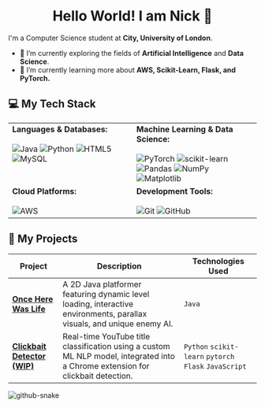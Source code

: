 <h1 align="center">Hello World! I am Nick 👋</h1>


I'm a Computer Science student at **City, University of London**.

- 🔭 I’m currently exploring the fields of **Artificial Intelligence** and **Data Science**.
- 🌱 I’m currently learning more about **AWS, Scikit-Learn, Flask, and PyTorch.**


## 💻 My Tech Stack

<table>
  <tr>
    <td valign="top" width="50%">
      <strong>Languages & Databases:</strong><br><br>
      <img alt="Java" src="https://img.shields.io/badge/Java-%23ED8B00.svg?style=for-the-badge&logo=openjdk&logoColor=white"/>
      <img alt="Python" src="https://img.shields.io/badge/Python-3670A0?style=for-the-badge&logo=python&logoColor=ffdd54"/>
      <img alt="HTML5" src="https://img.shields.io/badge/HTML5-%23E34F26.svg?style=for-the-badge&logo=html5&logoColor=white"/>
      <img alt="MySQL" src="https://img.shields.io/badge/MySQL-4479A1.svg?style=for-the-badge&logo=mysql&logoColor=white"/>
    </td>
    <td valign="top" width="50%">
      <strong>Machine Learning & Data Science:</strong><br><br>
      <img alt="PyTorch" src="https://img.shields.io/badge/PyTorch-%23EE4C2C.svg?style=for-the-badge&logo=PyTorch&logoColor=white"/>
      <img alt="scikit-learn" src="https://img.shields.io/badge/scikit--learn-%23F7931E.svg?style=for-the-badge&logo=scikit-learn&logoColor=white"/>
      <img alt="Pandas" src="https://img.shields.io/badge/Pandas-150458.svg?style=for-the-badge&logo=pandas&logoColor=white"/>
      <img alt="NumPy" src="https://img.shields.io/badge/numpy-%23013243.svg?style=for-the-badge&logo=numpy&logoColor=white"/>
      <img alt="Matplotlib" src="https://img.shields.io/badge/Matplotlib-%23ffffff.svg?style=for-the-badge&logo=Matplotlib&logoColor=black"/>
    </td>
  </tr>
  <tr>
    <td valign="top" width="50%">
      <strong>Cloud Platforms:</strong><br><br>
      <img alt="AWS" src="https://img.shields.io/badge/AWS-%23FF9900.svg?style=for-the-badge&logo=amazon-aws&logoColor=white"/>
      <!-- <img alt="Google Cloud" src="https://img.shields.io/badge/GoogleCloud-%234285F4.svg?style=for-the-badge&logo=google-cloud&logoColor=white"/> -->
    </td>
    <td valign="top" width="50%">
      <strong>Development Tools:</strong><br><br>
      <img alt="Git" src="https://img.shields.io/badge/Git-%23F05033.svg?style=for-the-badge&logo=git&logoColor=white"/>
      <img alt="GitHub" src="https://img.shields.io/badge/GitHub-181717?style=for-the-badge&logo=github&logoColor=white"/>
    </td>
  </tr>
</table>

<!-- 
### 📊 My GitHub Stats

<p align="center">
  <img src="https://github-readme-stats.vercel.app/api?username=Swiifts&show_icons=true&theme=tokyonight&hide_border=true&count_private=true" alt="Nick's GitHub Stats" />
  <img src="https://github-readme-stats.vercel.app/api/top-langs/?username=Swiifts&layout=compact&theme=tokyonight&hide_border=true" alt="Nick's Top Languages" />
</p> 

--- --->

## 📄 My Projects

| Project                                                                            | Description                                                                                                                     | Technologies Used                                    |
| ---------------------------------------------------------------------------------- | ------------------------------------------------------------------------------------------------------------------------------- | ---------------------------------------------------- |
| **[Once Here Was Life](https://github.com/yourusername/howl-java-game)**           | A 2D Java platformer featuring dynamic level loading, interactive environments, parallax visuals, and unique enemy AI.          | `Java`                                               |
| **[Clickbait Detector (WIP)](https://github.com/yourusername/clickbait-detector)** | Real-time YouTube title classification using a custom ML NLP model, integrated into a Chrome extension for clickbait detection. | `Python` `scikit-learn` `pytorch` `Flask` `JavaScript` |



<picture>
  <source media="(prefers-color-scheme: dark)" srcset="https://raw.githubusercontent.com/Swiifts/Swiifts/output/github-snake-dark.svg" />
  <source media="(prefers-color-scheme: light)" srcset="https://raw.githubusercontent.com/Swiifts/Swiifts/output/github-snake.svg" />
  <img alt="github-snake" src="https://raw.githubusercontent.com/Swiifts/Swiifts/output/github-snake.svg" />
</picture>



